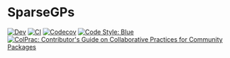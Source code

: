 # SparseGPs

[![Dev](https://img.shields.io/badge/docs-dev-blue.svg)](https://JuliaGaussianProcesses.github.io/SparseGPs.jl/dev)
[![CI](https://github.com/JuliaGaussianProcesses/SparseGPs.jl/actions/workflows/CI.yml/badge.svg)](https://github.com/JuliaGaussianProcesses/SparseGPs.jl/actions/workflows/CI.yml)
[![Codecov](https://codecov.io/gh/JuliaGaussianProcesses/SparseGPs.jl/branch/master/graph/badge.svg)](https://codecov.io/gh/JuliaGaussianProcesses/SparseGPs.jl)
[![Code Style: Blue](https://img.shields.io/badge/code%20style-blue-4495d1.svg)](https://github.com/invenia/BlueStyle)
[![ColPrac: Contributor's Guide on Collaborative Practices for Community Packages](https://img.shields.io/badge/ColPrac-Contributor's%20Guide-blueviolet)](https://github.com/SciML/ColPrac)
